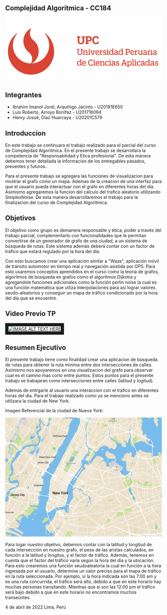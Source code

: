 ## Complejidad Algoritmica - CC184
![](https://github.com/IbrahimImanol/TF-201716094-20191E650-20201C579/blob/henry/Imagenes/UPC.png)
## Integrantes
- Ibrahim Imanol Jordi, Arquiñigo Jacinto -  U20191E650
- Luis Roberto, Arroyo Bonifaz           -     U201716094
- Henry Josué, Diaz Huarcaya              -  U20201C579 

## Introduccion
En este trabajo se continuara el trabajo realizado para el parcial del curso de Complejidad Algoritmica. En el presente trabajo se desarrollara la competencia de "Responsabilidad y Etica profesional". De esta manera debemos tener detallada la informacion de los entregables pasados, presentes y futuros.

Para el presente trabajo se agregara las funciones de visualizacion para mostrar el grafo como un mapa. Ademas de la creacion de una interfaz para que el usuario pueda interactuar con el grafo en diferentes horas del dia. Asimismo agregaremos la funcion del calculo del trafico aleatorio utilizando SimplexNoise. De esta manera desarrollaremos el trabajo para la finalizacion del curso de Complejidad Algoritmica.
## Objetivos
El objetivo como grupo es demanera responsable y ética, poder a través del trabajo parcial, complementarlo con funcionalidades que le permitan convertirse de un generador de grafo de una ciudad, a un sistema de búsqueda de rutas. Este sistema además deberá contar con un factor de tráfico que estará regulado por la hora del día.

Con esto buscamos crear una aplicación similar a "Waze", aplicación móvil de tránsito automotor en tiempo real y navegación asistida por GPS. Para esto usaremos conceptos aprendidos en el curso como la teoría de grafos, algoritmos de búsqueda en grafos como el algoritmos Dijkstra y agregandole funciones adicionales como la función perlin noise la cual es una función matemática que utliza interpolaciones para así lograr valores seudo-aleatorios y conseguir un mapa de tráfico condicionado por la hora del día que se encuentre.

## Video Previo TP

<a href="http://www.youtube.com/watch?feature=player_embedded&v=kyKOBNskkek
" target="_blank"><img src="http://img.youtube.com/vi/kyKOBNskkek/0.jpg" 
alt="IMAGE ALT TEXT HERE" width="240" height="180" border="10" /></a>

## Resumen Ejecutivo

El presente trabajo tiene como finalidad crear una aplicacion de búsqueda de rutas para obtener la ruta minima entre dos intersecciones de calles. Asimismo nos apoyaremos en una visualizacion del grafo para observar cual es el camino mas corto entre puntos. Estos puntos para el presente trabajo se trabajaran como intersecciones entre calles (latitud y logitud).

Ademas de entrgarle al usuario una interaccion con el trafico en diferentes horas del dia. Para el trabajo realizado como ya se menciono antes se utilizara la ciudad de New York. 

Imagen Referencial de la ciudad de Nueva York: 

![](https://github.com/IbrahimImanol/TF-201716094-20191E650-20201C579/blob/henry/Imagenes/NEW%20YORK.png)

Para logar nuestro objetivo, debemos contar con la latitud y longitud de cada intersección en nuestro grafo, el peso de las aristas calculados, en función a la latitud y longitus, y el factor de tráfico. Además, tenemos en cuenta que el factor del tráfico varia según la hora del día y la ubicación. Para esto crearemos una función seudoaleatoria la cual en función a la hora ingresada por el usuario, determine un valor preciso para el mapa de tráfico en la ruta seleccionada. Por ejemplo, si la hora indicada son las 7:00 am y es una ruta concurrida, el tráfico será alto, debido a que en este horario hay muchas personas transitando. Mientras que si son las 12:00 pm el tráfico será bajo debido a que en este horario no encontramos muchos transeúntes.


4 de abril de 2022
Lima, Perú
